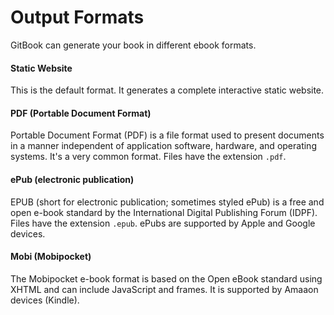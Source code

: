 # Output Formats

GitBook can generate your book in different ebook formats.

#### Static Website

This is the default format. It generates a complete interactive static website.

#### PDF (Portable Document Format)

Portable Document Format (PDF) is a file format used to present documents in a manner independent of application software, hardware, and operating systems.
It's a very common format. Files have the extension `.pdf`.

#### ePub (electronic publication)

EPUB (short for electronic publication; sometimes styled ePub) is a free and open e-book standard by the International Digital Publishing Forum (IDPF). Files have the extension `.epub`.
ePubs are supported by Apple and Google devices.

#### Mobi (Mobipocket)

The Mobipocket e-book format is based on the Open eBook standard using XHTML and can include JavaScript and frames. It is supported by Amaaon devices (Kindle).